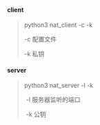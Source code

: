 #### client
> python3  nat_client -c <config-file> -k <priv-key>
>
> -c 配置文件
>
> -k 私钥

#### server

>python3 nat_server -l <listen-port> -k <pub-key> 
>
>​	-l 服务器监听的端口
>
>​	-k 公钥
>
>